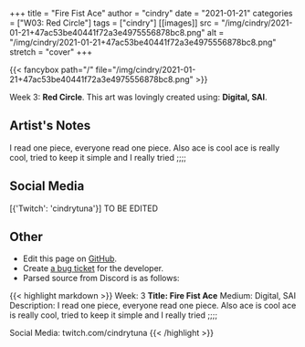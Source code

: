 +++
title =       "Fire Fist Ace"
author =      "cindry"
date =        "2021-01-21"
categories =  ["W03: Red Circle"]
tags =        ["cindry"]
[[images]]
                      src = "/img/cindry/2021-01-21+47ac53be40441f72a3e4975556878bc8.png"
                      alt = "/img/cindry/2021-01-21+47ac53be40441f72a3e4975556878bc8.png"
                      stretch = "cover"
+++


{{< fancybox path="/" file="/img/cindry/2021-01-21+47ac53be40441f72a3e4975556878bc8.png" >}}


Week 3: **Red Circle**. This art was lovingly created using: **Digital, SAI**.

## Artist's Notes

I read one piece, everyone read one piece.
Also ace is cool ace is really cool, tried to keep it simple and I really tried ;;;;

## Social Media

[{'Twitch': 'cindrytuna'}] TO BE EDITED

## Other

- Edit this page on [GitHub](https://github.com/teaminkling/web-refresh/edit/main/blog/content/blog/cindry-week-3-6fd7.md).
- Create [a bug ticket](https://github.com/teaminkling/web-refresh/issues/new?assignees=&labels=bug&template=problem-report.md&title=) for the developer.
- Parsed source from Discord is as follows:

{{< highlight markdown >}}
Week: 3
**Title:  Fire Fist Ace**
Medium: Digital, SAI
Description: 
I read one piece, everyone read one piece.
Also ace is cool ace is really cool, tried to keep it simple and I really tried ;;;;

Social Media: twitch.com/cindrytuna
{{< /highlight >}}